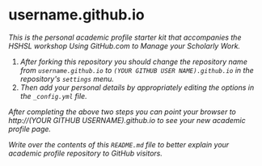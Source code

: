 # username.github.io

*This is the personal academic profile starter kit that accompanies the HSHSL workshop Using GitHub.com to Manage your Scholarly Work.*

1. *After forking this repository you should change the repository name from `username.github.io` to `(YOUR GITHUB USER NAME).github.io` in the repository's `settings` menu.*
2. *Then add your personal details by appropriately editing the options in the `_config.yml` file.*

*After completing the above two steps you can point your browser to http://(YOUR GITHUB USERNAME).github.io to see your new academic profile page.*

*Write over the contents of this `README.md` file to better explain your academic profile repository to GitHub visitors.*